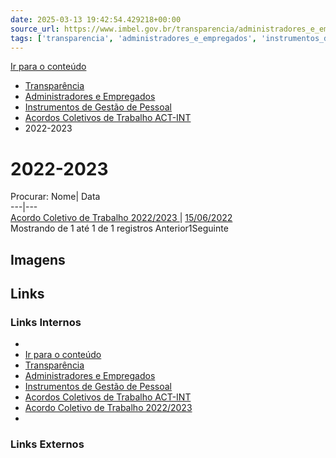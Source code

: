 ```yaml
---
date: 2025-03-13 19:42:54.429218+00:00
source_url: https://www.imbel.gov.br/transparencia/administradores_e_empregados/instrumentos_de_gestao_de_pessoal/acordos_coletivos_de_trabalho_act_int/2022_2023
tags: ['transparencia', 'administradores_e_empregados', 'instrumentos_de_gestao_de_pessoal', 'acordos_coletivos_de_trabalho_act_int']
---
```


[](https://www.imbel.gov.br/transparencia/administradores_e_empregados/instrumentos_de_gestao_de_pessoal/acordos_coletivos_de_trabalho_act_int/2022_2023)
[Ir para o conteúdo](https://www.imbel.gov.br/transparencia/administradores_e_empregados/instrumentos_de_gestao_de_pessoal/acordos_coletivos_de_trabalho_act_int/2022_2023#conteudo)
  * [ Transparência](https://www.imbel.gov.br/transparencia)
  * [ Administradores e Empregados](https://www.imbel.gov.br/transparencia/administradores_e_empregados)
  * [ Instrumentos de Gestão de Pessoal](https://www.imbel.gov.br/transparencia/administradores_e_empregados/instrumentos_de_gestao_de_pessoal)
  * [ Acordos Coletivos de Trabalho ACT-INT](https://www.imbel.gov.br/transparencia/administradores_e_empregados/instrumentos_de_gestao_de_pessoal/acordos_coletivos_de_trabalho_act_int)
  * 2022-2023


# 2022-2023
Procurar:
Nome| Data  
---|---  
[ Acordo Coletivo de Trabalho 2022/2023 ](https://www.imbel.gov.br/storage/transparencia/1682510106.pdf) | [15/06/2022](https://www.imbel.gov.br/storage/transparencia/1682510106.pdf)  
Mostrando de 1 até 1 de 1 registros
Anterior1Seguinte
[ ](https://www.imbel.gov.br/transparencia/administradores_e_empregados/instrumentos_de_gestao_de_pessoal/acordos_coletivos_de_trabalho_act_int/2022_2023#home)


## Imagens



## Links

### Links Internos

- [](https://www.imbel.gov.br/transparencia/administradores_e_empregados/instrumentos_de_gestao_de_pessoal/acordos_coletivos_de_trabalho_act_int/2022_2023)
- [Ir para o conteúdo](https://www.imbel.gov.br/transparencia/administradores_e_empregados/instrumentos_de_gestao_de_pessoal/acordos_coletivos_de_trabalho_act_int/2022_2023#conteudo)
- [Transparência](https://www.imbel.gov.br/transparencia)
- [Administradores e Empregados](https://www.imbel.gov.br/transparencia/administradores_e_empregados)
- [Instrumentos de Gestão de Pessoal](https://www.imbel.gov.br/transparencia/administradores_e_empregados/instrumentos_de_gestao_de_pessoal)
- [Acordos Coletivos de Trabalho ACT-INT](https://www.imbel.gov.br/transparencia/administradores_e_empregados/instrumentos_de_gestao_de_pessoal/acordos_coletivos_de_trabalho_act_int)
- [Acordo Coletivo de Trabalho 2022/2023](https://www.imbel.gov.br/storage/transparencia/1682510106.pdf)
- [](https://www.imbel.gov.br/transparencia/administradores_e_empregados/instrumentos_de_gestao_de_pessoal/acordos_coletivos_de_trabalho_act_int/2022_2023#home)

### Links Externos


